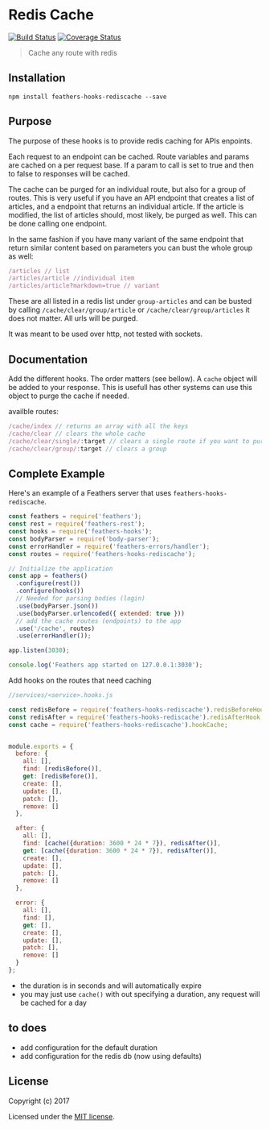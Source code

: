 # Redis Cache
[![Build Status](https://travis-ci.org/idealley/feathers-hooks-rediscache.png?branch=master)](https://travis-ci.org/idealley/feathers-hooks-rediscache)
[![Coverage Status](https://coveralls.io/repos/github/idealley/feathers-hooks-rediscache/badge.svg?branch=master)](https://coveralls.io/github/idealley/feathers-hooks-rediscache?branch=master)

> Cache any route with redis

## Installation

```
npm install feathers-hooks-rediscache --save
```

## Purpose
The purpose of these hooks is to provide redis caching for APIs enpoints. 

Each request to an endpoint can be cached. Route variables and params are cached on a per request base. If a param to call is set to true and then to false to responses will be cached.

The cache can be purged for an individual route, but also for a group of routes. This is very useful if you have an API endpoint that creates a list of articles, and a endpoint that returns an individual article. If the article is modified, the list of articles should, most likely, be purged as well. This can be done calling one endpoint.

In the same fashion if you have many variant of the same endpoint that return similar content based on parameters you can bust the whole group as well:

```js
/articles // list
/articles/article //individual item
/articles/article?markdown=true // variant
```

These are all listed in a redis list under `group-articles` and can be busted by calling `/cache/clear/group/article` or `/cache/clear/group/articles` it does not matter. All urls will be purged. 

It was meant to be used over http, not tested with sockets.

## Documentation
Add the different hooks. The order matters (see bellow). A `cache` object will be added to your response. This is usefull has other systems can use this object to purge the cache if needed.

availble routes:
```js
/cache/index // returns an array with all the keys
/cache/clear // clears the whole cache
/cache/clear/single/:target // clears a single route if you want to purge a route with params just adds them target?param=1
/cache/clear/group/:target // clears a group
```

## Complete Example

Here's an example of a Feathers server that uses `feathers-hooks-rediscache`. 

```js
const feathers = require('feathers');
const rest = require('feathers-rest');
const hooks = require('feathers-hooks');
const bodyParser = require('body-parser');
const errorHandler = require('feathers-errors/handler');
const routes = require('feathers-hooks-rediscache');

// Initialize the application
const app = feathers()
  .configure(rest())
  .configure(hooks())
  // Needed for parsing bodies (login)
  .use(bodyParser.json())
  .use(bodyParser.urlencoded({ extended: true }))
  // add the cache routes (endpoints) to the app
  .use('/cache', routes)
  .use(errorHandler());

app.listen(3030);

console.log('Feathers app started on 127.0.0.1:3030');
```

Add hooks on the routes that need caching
```js
//services/<service>.hooks.js

const redisBefore = require('feathers-hooks-rediscache').redisBeforeHook;
const redisAfter = require('feathers-hooks-rediscache').redisAfterHook;
const cache = require('feathers-hooks-rediscache').hookCache;


module.exports = {
  before: {
    all: [],
    find: [redisBefore()],
    get: [redisBefore()],
    create: [],
    update: [],
    patch: [],
    remove: []
  },

  after: {
    all: [],
    find: [cache({duration: 3600 * 24 * 7}), redisAfter()],
    get: [cache({duration: 3600 * 24 * 7}), redisAfter()],
    create: [],
    update: [],
    patch: [],
    remove: []
  },

  error: {
    all: [],
    find: [],
    get: [],
    create: [],
    update: [],
    patch: [],
    remove: []
  }
};
```
* the duration is in seconds and will automatically expire
* you may just use `cache()` with out specifying a duration, any request will be cached for a day

## to does
* add configuration for the default duration
* add configuration for the redis db (now using defaults) 

## License

Copyright (c) 2017

Licensed under the [MIT license](LICENSE).
